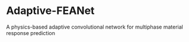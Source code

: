 # Adaptive-FEANet

A physics-based adaptive convolutional network for multiphase material response prediction
